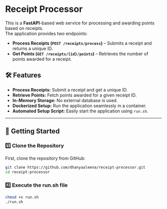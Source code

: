 # Receipt Processor 

This is a **FastAPI**-based web service for processing and awarding points based on receipts.  
The application provides two endpoints:
- **Process Receipts (`POST /receipts/process`)** – Submits a receipt and returns a unique ID.
- **Get Points (`GET /receipts/{id}/points`)** – Retrieves the number of points awarded for a receipt.


## **🛠 Features**
- **Process Receipts:** Submit a receipt and get a unique ID.
- **Retrieve Points:** Fetch points awarded for a given receipt ID.
- **In-Memory Storage:** No external database is used.
- **Dockerized Setup:** Run the application seamlessly in a container.
- **Automated Setup Script:** Easily start the application using `run.sh`.

---

## **🚀 Getting Started**

### **1️⃣ Clone the Repository**
First, clone the repository from GitHub:

```sh
git clone https://github.com/dhanyaaleena/receipt-processor.git
cd receipt-processor
```

### **2️⃣  Execute the run.sh file**
```sh
chmod +x run.sh
./run.sh
```